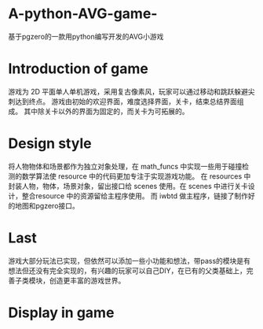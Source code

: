 # A-python-AVG-game-
基于pgzero的一款用python编写开发的AVG小游戏

# Introduction of game

  游戏为 2D 平面单人单机游戏，采用复古像素风，玩家可以通过移动和跳跃躲避尖刺达到终点。
  游戏由初始的欢迎界面，难度选择界面，关卡，结束总结界面组成。
  其中除关卡以外的界面为固定的，而关卡为可拓展的。
  
 # Design style
 
 将人物物体和场景都作为独立对象处理，在 math_funcs 中实现一些用于碰撞检测的数学算法使 resource 中的代码更加专注于实现游戏功能。
 在 resources 中封装人物，物体，场景对象，留出接口给 scenes 使用。在 scenes 中进行关卡设计，整合resource 中的资源留给主程序使用。
 而 iwbtd 做主程序，链接了制作好的地图和pgzero接口。
 
 # Last
 
 游戏大部分玩法已实现，但依然可以添加一些小功能和想法，带pass的模块是有想法但还没有完全实现的，有兴趣的玩家可以自己DIY，在已有的父类基础上，完善子类模块，创造更丰富的游戏世界。
 
 # Display in game
 
 
 
